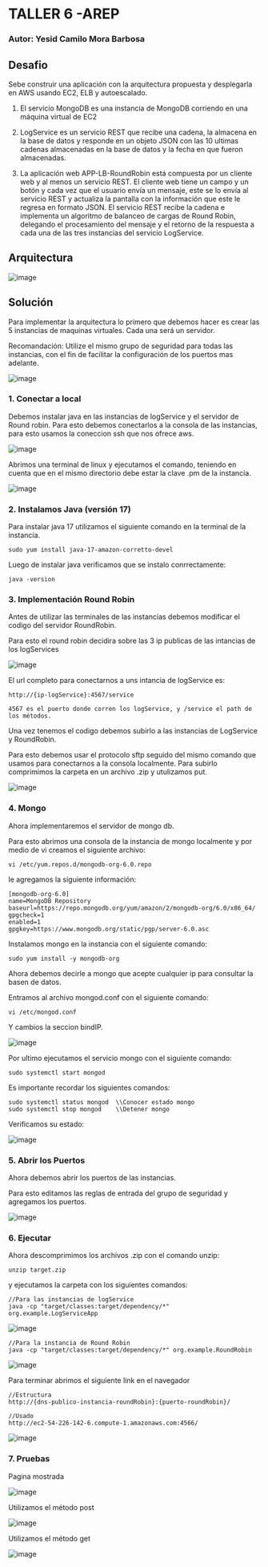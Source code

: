 # TALLER 6 -AREP

### Autor: Yesid Camilo Mora Barbosa

## Desafio

Sebe construir una aplicación con la arquitectura propuesta y desplegarla en AWS usando EC2, ELB y autoescalado.

1. El servicio MongoDB es una instancia de MongoDB corriendo en una máquina virtual de EC2

2. LogService es un servicio REST que recibe una cadena, la almacena en la base de datos y responde en un objeto JSON con las 10 ultimas cadenas almacenadas en la base de datos y la fecha en que fueron almacenadas.

3. La aplicación web APP-LB-RoundRobin está compuesta por un cliente web y al menos un servicio REST. El cliente web tiene un campo y un botón y cada vez que el usuario envía un mensaje, este se lo envía al servicio REST y actualiza la pantalla con la información que este le regresa en formato JSON. El servicio REST recibe la cadena e implementa un algoritmo de balanceo de cargas de Round Robin, delegando el procesamiento del mensaje y el retorno de la respuesta a cada una de las tres instancias del servicio LogService.

## Arquitectura

![image](https://user-images.githubusercontent.com/98135134/224865848-e436a1af-aa7b-4292-9499-107052cd90fc.png)

## Solución

Para implementar la arquitectura lo primero que debemos hacer es crear las 5 instancias de maquinas virtuales. 
Cada una será un servidor.

Recomandación: Utilize el mismo grupo de seguridad para todas las instancias, con el fin de facilitar la configuración de los puertos mas adelante.

![image](https://user-images.githubusercontent.com/98135134/224521866-4d9279e9-17c7-47d9-9c2d-edb16867f8ce.png)


### 1. Conectar a local

Debemos instalar java en las instancias de logService y el servidor de Round robin.
Para esto debemos conectarlos a la consola de las instancias, para esto usamos la coneccion ssh que nos ofrece aws.

![image](https://user-images.githubusercontent.com/98135134/224522078-4b31bca0-c20d-4de7-95f8-27b565c00190.png)

Abrimos una terminal de linux y ejecutamos el comando, teniendo en cuenta que en el mismo directorio debe estar la clave .pm de la instancia.

![image](https://user-images.githubusercontent.com/98135134/224522087-40551feb-8157-418d-a443-ebf189d204f1.png)


### 2. Instalamos Java (versión 17)

Para instalar java 17 utilizamos el siguiente comando en la terminal de la instancia.

```
sudo yum install java-17-amazon-corretto-devel
```

Luego de instalar java verificamos que se instalo conrrectamente:

```
java -version
```

### 3. Implementación Round Robin

Antes de utilizar las terminales de las instancias debemos modificar el codigo del servidor RoundRobin.

Para esto el round robin decidira sobre las 3 ip publicas de las intancias de los logServices

![image](https://user-images.githubusercontent.com/98135134/224867781-4e229b8d-8b6d-405c-b017-3b73209ba4de.png)

El url completo para conectarnos a uns intancia de logService es:

```
http://{ip-logService}:4567/service

4567 es el puerto donde corren los logService, y /service el path de los métodos.
```

Una vez tenemos el codigo debemos subirlo a las instancias de LogService y RoundRobin.

Para esto debemos usar el protocolo sftp seguido del mismo comando que usamos para conectarnos a la consola localmente.
Para subirlo comprimimos la carpeta en un archivo .zip y utulizamos put.

![image](https://user-images.githubusercontent.com/98135134/224522115-fd331fe3-d139-4e1f-b0e1-91ee475e6e54.png)


### 4. Mongo

Ahora implementaremos el servidor de mongo db.

Para esto abrimos una consola de la instancia de mongo localmente y por medio de vi creamos el siguiente archivo:

```
vi /etc/yum.repos.d/mongodb-org-6.0.repo
```

le agregamos la siguiente información:

```
[mongodb-org-6.0]
name=MongoDB Repository
baseurl=https://repo.mongodb.org/yum/amazon/2/mongodb-org/6.0/x86_64/
gpgcheck=1
enabled=1
gpgkey=https://www.mongodb.org/static/pgp/server-6.0.asc
```

Instalamos mongo en la instancia con el siguiente comando:

```
sudo yum install -y mongodb-org
```

Ahora debemos decirle a mongo que acepte cualquier ip para consultar la basen de datos.

Entramos al archivo mongod.conf con el siguiente comando:

```
vi /etc/mongod.conf
```

Y cambios la seccion bindIP.

![image](https://user-images.githubusercontent.com/98135134/224869960-4fd4b318-8d97-4f47-bcd0-7e7ad0c48a8d.png)

Por ultimo ejecutamos el servicio mongo con el siguiente comando:

```
sudo systemctl start mongod
```

Es importante recordar los siguientes comandos:

```
sudo systemctl status mongod  \\Conocer estado mongo
sudo systemctl stop mongod    \\Detener mongo
```

Verificamos su estado:

![image](https://user-images.githubusercontent.com/98135134/224521878-4e38ff17-b203-43b6-9e0a-b2829f4b4092.png)



### 5. Abrir los Puertos

Ahora debemos abrir los puertos de las instancias.

Para esto editamos las reglas de entrada del grupo de seguridad y agregamos los puertos.

![image](https://user-images.githubusercontent.com/98135134/224521994-78b04b60-bfeb-4f94-9c5a-6d4829e36830.png)


### 6. Ejecutar

Ahora descomprimimos los archivos .zip con el comando unzip:

```
unzip target.zip
```

y ejecutamos la carpeta con los siguientes comandos:

```
//Para las instancias de logService
java -cp "target/classes:target/dependency/*" org.example.LogServiceApp
```

![image](https://user-images.githubusercontent.com/98135134/224521972-c58697b7-14c2-4a84-a41d-2c085df17005.png)

```
//Para la instancia de Round Robin
java -cp "target/classes:target/dependency/*" org.example.RoundRobin
```

![image](https://user-images.githubusercontent.com/98135134/224521946-0913afa7-237d-40da-a999-99533b901d08.png)

Para terminar abrimos el siguiente link en el navegador

```
//Estructura
http://{dns-publico-instancia-roundRobin}:{puerto-roundRobin}/

//Usado
http://ec2-54-226-142-6.compute-1.amazonaws.com:4566/
```

![image](https://user-images.githubusercontent.com/98135134/224522018-f2b75d38-2ad3-48a4-bd54-24f3881863db.png)


### 7. Pruebas

Pagina mostrada

![image](https://user-images.githubusercontent.com/98135134/224522031-fe04da20-f5f4-4f79-8b1b-010769f7fb35.png)

Utilizamos el método post

![image](https://user-images.githubusercontent.com/98135134/224522038-98f689e7-e439-4ea7-8066-781f3951a91d.png)

Utilizamos el método get

![image](https://user-images.githubusercontent.com/98135134/224522050-4cbca0fa-cca4-4b89-92d7-5b6d9edd8bb4.png)
